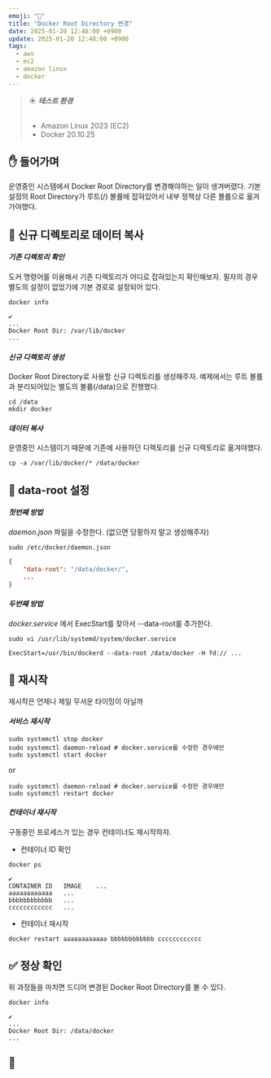 ```yaml
---
emoji: "🐳"
title: "Docker Root Directory 변경"
date: 2025-01-20 12:48:00 +0900
update: 2025-01-20 12:48:00 +0900
tags:
  - aws
  - ec2
  - amazon linux
  - docker
---
```



> ☀️ ***테스트 환경***
> <br/><br/>
> - Amazon Linux 2023 (EC2)
> - Docker 20.10.25

## ✋ 들어가며
운영중인 시스템에서 Docker Root Directory를 변경해야하는 일이 생겨버렸다. 기본 설정의 Root Directory가 루트(/) 볼륨에 잡혀있어서 내부 정책상 다른 볼륨으로 옮겨가야했다.

## 💾 신규 디렉토리로 데이터 복사

#### ***기존 디렉토리 확인***
도커 명령어를 이용해서 기존 디렉토리가 어디로 잡혀있는지 확인해보자. 필자의 경우 별도의 설정이 없었기에 기본 경로로 설정되어 있다.
```shell
docker info
```
```shell
✔
...
Docker Root Dir: /var/lib/docker
...
```

#### ***신규 디렉토리 생성***
Docker Root Directory로 사용할 신규 디렉토리를 생성해주자. 예제에서는 루트 볼륨과 분리되어있는 별도의 볼륨(/data)으로 진행했다.
```shell
cd /data
mkdir docker
```

#### ***데이터 복사***
운영중인 시스템이기 때문에 기존에 사용하던 디렉토리를 신규 디렉토리로 옮겨야했다.
```shell
cp -a /var/lib/docker/* /data/docker
```

## 🐳 data-root 설정

#### ***첫번째 방법***
_daemon.json_ 파일을 수정한다. (없으면 당황하지 말고 생성해주자)
```shell
sudo /etc/docker/daemon.json
```
```json
{
    "data-root": "/data/docker/",
    ...
}
```


#### ***두번째 방법***
_docker.service_ 에서 ExecStart를 찾아서 --data-root를 추가한다.
```shell
sudo vi /usr/lib/systemd/system/docker.service
```
```shell
ExecStart=/usr/bin/dockerd --data-root /data/docker -H fd:// ...
```

## 🔄 재시작
재시작은 언제나 제일 무서운 타이밍이 아닐까

#### ***서비스 재시작***
```shell
sudo systemctl stop docker
sudo systemctl daemon-reload # docker.service를 수정한 경우에만
sudo systemctl start docker
```
or
```shell
sudo systemctl daemon-reload # docker.service를 수정한 경우에만
sudo systemctl restart docker
```

#### ***컨테이너 재시작***
구동중인 프로세스가 있는 경우 컨테이너도 재시작하자.

- 컨테이너 ID 확인
```shell
docker ps
```
```shell
✔
CONTAINER ID   IMAGE    ...
aaaaaaaaaaaa   ...
bbbbbbbbbbbb   ...
cccccccccccc   ...
```

- 컨테이너 재시작 
```shell
docker restart aaaaaaaaaaaa bbbbbbbbbbbb cccccccccccc
```

## ✅ 정상 확인
위 과정들을 마치면 드디어 변경된 Docker Root Directory를 볼 수 있다.

```shell
docker info
```
```shell
✔
...
Docker Root Dir: /data/docker
...
```

## 👋

